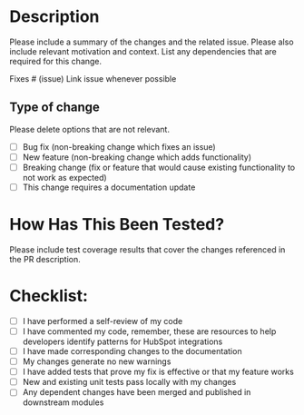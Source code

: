 # Description

Please include a summary of the changes and the related issue. Please also include relevant motivation and context. List any dependencies that are required for this change.

Fixes # (issue)
Link issue whenever possible

## Type of change

Please delete options that are not relevant.

- [ ] Bug fix (non-breaking change which fixes an issue)
- [ ] New feature (non-breaking change which adds functionality)
- [ ] Breaking change (fix or feature that would cause existing functionality to not work as expected)
- [ ] This change requires a documentation update

# How Has This Been Tested?

Please include test coverage results that cover the changes referenced in the PR description.

# Checklist:

- [ ] I have performed a self-review of my code
- [ ] I have commented my code, remember, these are resources to help developers identify patterns for HubSpot integrations
- [ ] I have made corresponding changes to the documentation
- [ ] My changes generate no new warnings
- [ ] I have added tests that prove my fix is effective or that my feature works
- [ ] New and existing unit tests pass locally with my changes
- [ ] Any dependent changes have been merged and published in downstream modules
